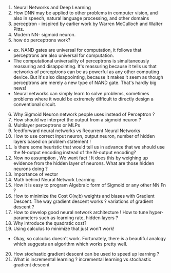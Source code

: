 1) Neural Networks and Deep Learning
2) How DNN may be applied to other problems in computer vision, and also in speech, natural language processing, and other domains
3) perceptron - inspired by earlier work by Warren McCulloch and Walter Pitts.
4) Modern NN- sigmoid neuron. 
5) how do perceptrons work?
- ex. NAND gates are universal for computation, it follows that perceptrons are also universal for computation.
- The computational universality of perceptrons is simultaneously reassuring and disappointing. It's reassuring because it tells us that networks of perceptrons can be as powerful as any other computing device. But it's also disappointing, because it makes it seem as though perceptrons are merely a new type of NAND gate. That's hardly big news!
- Neural networks can simply learn to solve problems, sometimes problems where it would be extremely difficult to directly design a conventional circuit.
6) Why Sigmoid Neuron network people uses instead of Perceptron ?
7) How should we interpret the output from a sigmoid neuron ?
8) Multilayer perceptrons or MLPs 
9) feedforward neural networks vs Recurrent Neural Networks
10) How to use correct input neuron, output neuron, number of hidden layers based on problem statement !
11) Is there some heuristic that would tell us in advance that we should use the N-output encoding instead of the N-output encoding?
12) Now no assumption , We want fact ! It does this by weighing up evidence from the hidden layer of neurons. What are those hidden neurons doing ?
13) Importance of vector
14) Math behind Neural Network Learning
15) How it is easy to program Algebraic form of Sigmoid or any other NN Fn ?
16) How to minimize the Cost C(w,b) weights and biases with Gradient Descent. The way gradient descent works ? variations of gradient descent ?
17) How to develop good neural network architecture ! How to tune hyper-parameters such as learning rate, hidden layers ?
18) Why introduce the quadratic cost? 
19) Using calculus to minimize that just won't work!
- Okay, so calculus doesn't work. Fortunately, there is a beautiful analogy which suggests an algorithm which works pretty well. 
20) How stochastic gradient descent can be used to speed up learning ?
21) What is incremental learning ? incremental learning vs stochastic gradient descent


